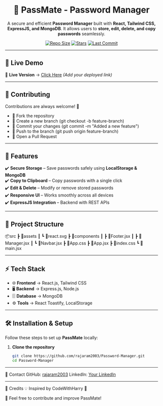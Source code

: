 <h1 align="center">🔐 PassMate - Password Manager</h1>

<p align="center">
  A secure and efficient <b>Password Manager</b> built with <b>React, Tailwind CSS, ExpressJS, and MongoDB</b>. 
  It allows users to <b>store, edit, delete, and copy passwords</b> seamlessly.
</p>

<p align="center">
  <a href="#"><img src="https://img.shields.io/github/repo-size/rajaram2003/Password-Manager" alt="Repo Size"></a>
  <a href="#"><img src="https://img.shields.io/github/stars/rajaram2003/Password-Manager?style=social" alt="Stars"></a>
  <a href="#"><img src="https://img.shields.io/github/last-commit/rajaram2003/Password-Manager" alt="Last Commit"></a>
</p>

---

## 🚀 Live Demo

🔗 **Live Version** → [Click Here](#) _(Add your deployed link)_

---

## 🤝 Contributing
Contributions are always welcome! 🎉

- 🔹 Fork the repository
- 🔹 Create a new branch (git checkout -b feature-branch)
- 🔹 Commit your changes (git commit -m "Added a new feature")
- 🔹 Push to the branch (git push origin feature-branch)
- 🔹 Open a Pull Request

---

## 📌 Features

✔️ **Secure Storage** – Save passwords safely using **LocalStorage & MongoDB**  
✔️ **Copy to Clipboard** – Copy passwords with a single click  
✔️ **Edit & Delete** – Modify or remove stored passwords  
✔️ **Responsive UI** – Works smoothly across all devices  
✔️ **ExpressJS Integration** – Backend with REST APIs  

---

## 📂 Project Structure

📦src
 ┣ 📂assets
 ┃ ┗ 📜react.svg
 ┣ 📂components
 ┃ ┣ 📜Footer.jsx
 ┃ ┣ 📜Manager.jsx
 ┃ ┗ 📜Navbar.jsx
 ┣ 📜App.css
 ┣ 📜App.jsx
 ┣ 📜index.css
 ┗ 📜main.jsx
 
---

## ⚡ Tech Stack

- 🌐 **Frontend** → React.js, Tailwind CSS  
- 🖥️ **Backend** → Express.js, Node.js  
- 🗄️ **Database** → MongoDB  
- ⚙️ **Tools** → React Toastify, LocalStorage  

---

## 🛠 Installation & Setup

Follow these steps to set up **PassMate** locally:

1. **Clone the repository**  
   ```sh
   git clone https://github.com/rajaram2003/Password-Manager.git
   cd Password-Manager

---

📧 Contact
GitHub: [rajaram2003](https://github.com/rajaram2003)
LinkedIn: [Your LinkedIn](https://www.linkedin.com/in/rajaram-biswal-462272320/)

---

🎯 Credits
💡 Inspired by CodeWithHarry 🚀

🙌 Feel free to contribute and improve PassMate!
